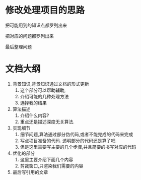 # 修改处理项目的思路

<!-- 处理问题的一个思想,要把问题的框架搭建完成,更方便后面的填充,除了别人的工作,还有自己的看法,这些东西才提现一个人的能力 -->

把可能用到的知识点都罗列出来

把对应的问题都罗列出来

最后整理问题

# 文档大纲

1. 背景知识,背景知识通过文档的形式更新
   1. 这个部分可以帮助辅助,
   2. 介绍可能的几种处理方法
   3. 选择我的结果
2. 算法描述
   1. 介绍什么内容?
   2. 重点还是描述深度无关算法.
3. 实现细节
   1. 细节问题,算法通过部分伪代码,或者不能完成的代码来完成
   2. 写点项目准备的代码. 透明部分的代码还是算了吧.
   3. 但是这里需要写主要的几个步骤,并且简要的书写对应的代码
4. 优化的部分
   1. 这里主要介绍下面几个内容
   2. 剪裁窗口,只渲染我们需要的内容
5. 最后写引用的文章


